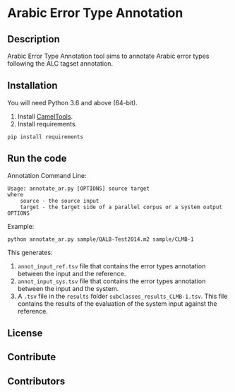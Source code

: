 # Arabic Error Type Annotation

## Description
Arabic Error Type Annotation tool aims to annotate Arabic error types following the ALC tagset annotation.
## Installation
You will need Python 3.6 and above (64-bit).

1. Install [CamelTools](https://github.com/CAMeL-Lab/camel_tools#install-using-pip).
2. Install requirements.
```
pip install requirements
```

## Run the code

Annotation Command Line:
```
Usage: annotate_ar.py [OPTIONS] source target
where
    source - the source input
    target - the target side of a parallel corpus or a system output
OPTIONS
```

Example:

```
python annotate_ar.py sample/QALB-Test2014.m2 sample/CLMB-1
```

This generates:
1. ```annot_input_ref.tsv``` file that contains  the error types annotation between the input and the reference.
2. ```annot_input_sys.tsv``` file that contains the error types annotation between the input and the system.
3.  A ```.tsv``` file in the ```results``` folder ```subclasses_results_CLMB-1.tsv```. This file contains the results of the evaluation of the system input against the reference.
## License

## Contribute

## Contributors


